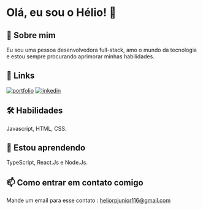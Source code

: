 # Olá, eu sou o Hélio! 👋


## 🚀 Sobre mim
Eu sou uma pessoa desenvolvedora full-stack, amo o mundo da tecnologia e estou sempre procurando aprimorar minhas habilidades.


## 🔗 Links
[![portfolio](https://img.shields.io/badge/my_portfolio-000?style=for-the-badge&logo=ko-fi&logoColor=white)](https://helio020.github.io/Portfolio/)
[![linkedin](https://img.shields.io/badge/linkedin-0A66C2?style=for-the-badge&logo=linkedin&logoColor=white)](www.linkedin.com/in/hélio-ribeiro-04b44b15b)



## 🛠 Habilidades
Javascript, HTML, CSS.


## 🧠 Estou aprendendo
TypeScript, React.Js e Node.Js.
## 📫 Como entrar em contato comigo
Mande um email para esse contato : heliorpjunior116@gmail.com
